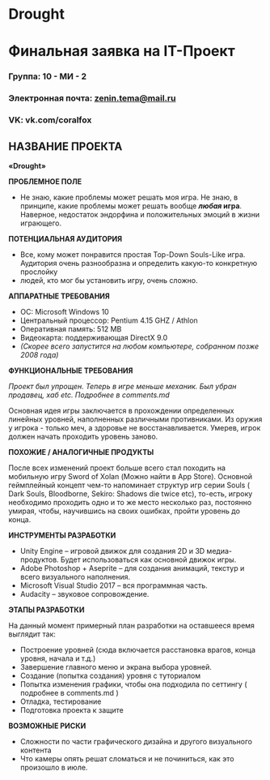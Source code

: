 # Drought #
# Финальная заявка на IT-Проект


### Группа: 10 - МИ - 2
### Электронная почта: zenin.tema@mail.ru
### VK: vk.com/coralfox

## НАЗВАНИЕ ПРОЕКТА ##
 **«Drought»** 


**ПРОБЛЕМНОЕ ПОЛЕ**
* Не знаю, какие проблемы может решать моя игра. Не знаю, в принципе, какие проблемы может решать вообще **_любая_ игра**. Наверное, недостаток эндорфина и положительных эмоций в жизни играющего. 

**ПОТЕНЦИАЛЬНАЯ АУДИТОРИЯ**
* Все, кому может понравится простая Top-Down Souls-Like игра. Аудитория очень разнообразна и определить какую-то конкретную прослойку
* людей, кто мог бы установить игру, очень сложно. 

**АППАРАТНЫЕ ТРЕБОВАНИЯ**

*    OC: Microsoft Windows 10
*    Центральный процессор: Pentium 4.15 GHZ / Athlon
*    Оперативная память: 512 MB
*    Видеокарта: поддерживающая DirectX 9.0
*    _(Скорее всего запустится на любом компьютере, собранном позже 2008 года)_ 
 
**ФУНКЦИОНАЛЬНЫЕ ТРЕБОВАНИЯ**

_Проект был упрощен. Теперь в игре меньше механик. Был убран продавец, хаб etc. Подробнее в comments.md_

Основная идея игры заключается в прохождении определенных линейных уровней, наполненных различными противниками. Из оружия у игрока - только меч, а здоровье не восстанавливается. Умерев, игрок должен начать проходить уровень заново.

**ПОХОЖИЕ / АНАЛОГИЧНЫЕ ПРОДУКТЫ**

После всех изменений проект больше всего стал походить на мобильную игру Sword of Xolan (Можно найти в App Store).
Основной геймплейный концепт чем-то напоминает структур игр серии Souls ( Dark Souls, Bloodborne, Sekiro: Shadows die twice etc), то-есть, игроку необходимо проходить одно и то же место несколько раз, постоянно умирая, чтобы, научившись на своих ошибках, пройти уровень до конца.


**ИНСТРУМЕНТЫ РАЗРАБОТКИ**

*    Unity Engine – игровой движок для создания 2D и 3D медиа-продуктов. Будет использоваться как основной движок игры.
*    Adobe Photoshop + Aseprite – для создания анимаций, текстур и всего визуального наполнения.
*    Microsoft Visual Studio 2017 – вся программная часть.
*    Audacity – звуковое сопровождение.

**ЭТАПЫ РАЗРАБОТКИ**

На данный момент примерный план разработки на оставшееся время выглядит так:
*    Построение уровней (сюда включается расстановка врагов, конца уровня, начала и т.д.)
*    Завершение главного меню и экрана выбора уровней.
*    Создание (попытка создания) уровня с туториалом
*    Попытка изменения графики, чтобы она подходила по сеттингу ( подробнее в comments.md )
*    Отладка, тестирование
*    Подготовка проекта к защите




**ВОЗМОЖНЫЕ РИСКИ**

*    Сложности по части графического дизайна и другого визуального контента
*    Что камеры опять решат сломаться и не починиться, как это произошло в июле.
